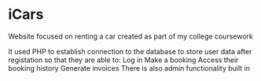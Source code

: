 # iCars
Website focused on renting a car created as part of my college coursework

It used PHP to establish connection to the database to store user data after registation so that they are able to:
Log in
Make a booking
Access their booking history
Generate invoices
There is also admin functionality built in
